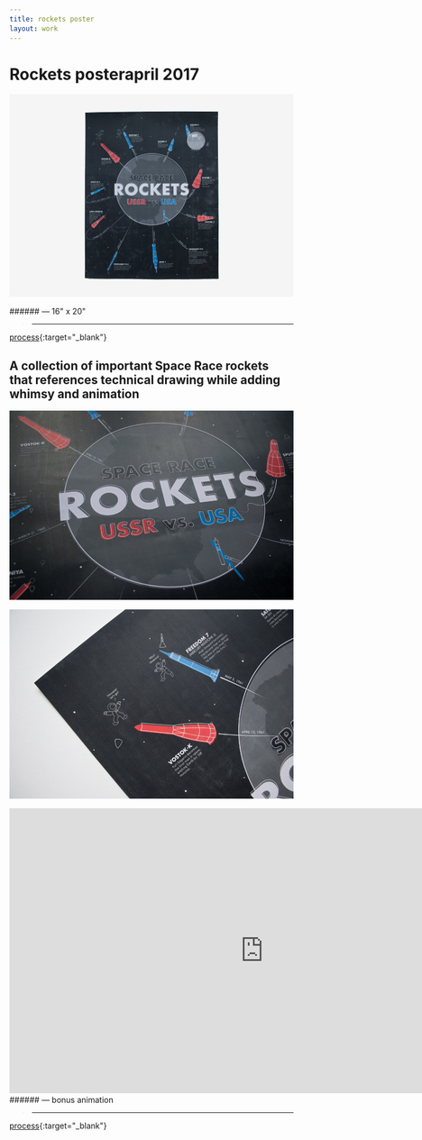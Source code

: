 ```yaml
---
title: rockets poster
layout: work
---
```


# <span id="title">Rockets poster</span><span id="date">april 2017</span>

<p class="fill"><img src="../images/rockets/r01.jpg"></p>
###### &mdash; 16" x 20"

>___  
[process](../documents/rockets_process_vannavu.pdf){:target="_blank"}  

## A collection of important Space Race rockets that references technical drawing while adding whimsy and animation



<p class="fill"><img src="../images/rockets/r02.jpg"></p>

<p class="fill"><img src="../images/rockets/r03.jpg"></p>

<iframe width="900" height="506" src="https://www.youtube.com/embed/F-Ylg8g1Euw?rel=0&amp;showinfo=0" frameborder="0" allow="autoplay; encrypted-media" allowfullscreen></iframe>
###### &mdash; bonus animation

>___  
[process](../documents/rockets_process_vannavu.pdf){:target="_blank"} 